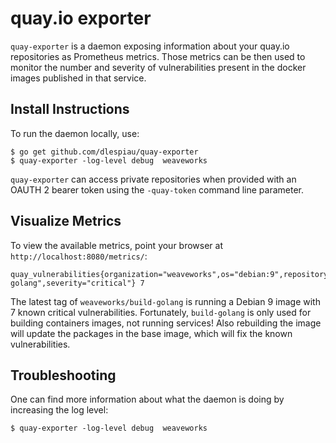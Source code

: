 # quay.io exporter

`quay-exporter` is a daemon exposing information about your quay.io
repositories as Prometheus metrics. Those metrics can be then used to monitor
the number and severity of vulnerabilities present in the docker images
published in that service.

## Install Instructions

To run the daemon locally, use:

```shell
$ go get github.com/dlespiau/quay-exporter
$ quay-exporter -log-level debug  weaveworks
```

`quay-exporter` can access private repositories when provided with an OAUTH 2
bearer token using the `-quay-token` command line parameter.

## Visualize Metrics

To view the available metrics, point your browser at `http://localhost:8080/metrics/`:

```
quay_vulnerabilities{organization="weaveworks",os="debian:9",repository="build-golang",severity="critical"} 7
```

The latest tag of `weaveworks/build-golang` is running a Debian 9 image with
7 known critical vulnerabilities. Fortunately, `build-golang` is only used for
building containers images, not running services! Also rebuilding the image
will update the packages in the base image, which will fix the known
vulnerabilities.

## Troubleshooting

One can find more information about what the daemon is doing by increasing the log level:

```shell
$ quay-exporter -log-level debug  weaveworks
```
